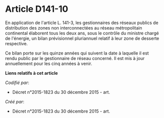 # Article D141-10

En application de l'article L. 141-3, les gestionnaires des réseaux publics de distribution des zones non interconnectées au
réseau métropolitain continental élaborent tous les deux ans, sous le contrôle du ministre chargé de l'énergie, un bilan
prévisionnel pluriannuel relatif à leur zone de desserte respective.

Ce bilan porte sur les quinze années qui suivent la date à laquelle il est rendu public par le gestionnaire de réseau
concerné. Il est mis à jour annuellement pour les cinq années à venir.

**Liens relatifs à cet article**

_Codifié par_:

  - Décret n°2015-1823 du 30 décembre 2015 - art.

_Créé par_:

  - Décret n°2015-1823 du 30 décembre 2015 - art.

